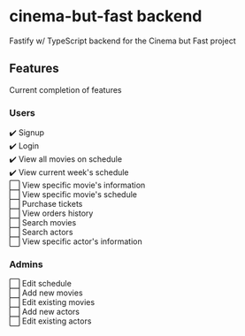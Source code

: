 # cinema-but-fast backend

Fastify w/ TypeScript backend for the Cinema but Fast project

## Features

Current completion of features

### Users

✔️ Signup  
✔️ Login  
✔️ View all movies on schedule  
✔️ View current week's schedule  
⬜ View specific movie's information  
⬜ View specific movie's schedule  
⬜ Purchase tickets  
⬜ View orders history  
⬜ Search movies  
⬜ Search actors  
⬜ View specific actor's information

### Admins

⬜ Edit schedule  
⬜ Add new movies  
⬜ Edit existing movies  
⬜ Add new actors  
⬜ Edit existing actors
